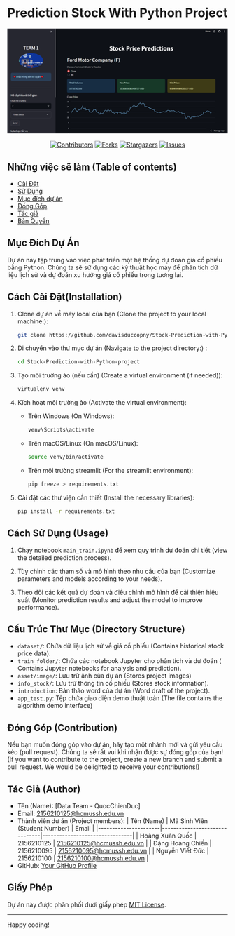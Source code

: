 # Prediction Stock With Python Project

![Project Image](./asset/image/homepage.png)
<div align="center">
    
[![Contributors][contributors-shield]][contributors-url]
[![Forks][forks-shield]][forks-url]
[![Stargazers][stars-shield]][stars-url]
[![Issues][issues-shield]][issues-url]

</div>

## Những việc sẽ làm (Table of contents)
- [Cài Đặt](#cách-cài-đặt)
- [Sử Dụng](#cách-sử-dụng)
- [Mục đích dự án](#mục-đích-dự-án)
- [Đóng Góp](#đóng-góp)
- [Tác giả](#đóng-góp)
- [Bản Quyền](#giấy-phép)

## Mục Đích Dự Án

Dự án này tập trung vào việc phát triển một hệ thống dự đoán giá cổ phiếu bằng Python. Chúng ta sẽ sử dụng các kỹ thuật học máy để phân tích dữ liệu lịch sử và dự đoán xu hướng giá cổ phiếu trong tương lai.

## Cách Cài Đặt(Installation)

1. Clone dự án về máy local của bạn (Clone the project to your local machine:):

    ```bash
    git clone https://github.com/davisduccopny/Stock-Prediction-with-Python-project.git
    ```

2. Di chuyển vào thư mục dự án (Navigate to the project directory:) :

    ```bash
    cd Stock-Prediction-with-Python-project
    ```

3. Tạo môi trường ảo (nếu cần) (Create a virtual environment (if needed)):

    ```bash
    virtualenv venv
    ```

4. Kích hoạt môi trường ảo (Activate the virtual environment):

    - Trên Windows (On Windows):

        ```bash
        venv\Scripts\activate
        ```

    - Trên macOS/Linux (On macOS/Linux):

        ```bash
        source venv/bin/activate
        ```
    - Trên môi trường streamlit (For the streamlit environment):
        ```bash
        pip freeze > requirements.txt
        ```
5. Cài đặt các thư viện cần thiết (Install the necessary libraries):

    ```bash
    pip install -r requirements.txt
    ```

## Cách Sử Dụng (Usage)

1. Chạy notebook `main_train.ipynb` để xem quy trình dự đoán chi tiết (view the detailed prediction process).

2. Tùy chỉnh các tham số và mô hình theo nhu cầu của bạn (Customize parameters and models according to your needs). 

3. Theo dõi các kết quả dự đoán và điều chỉnh mô hình để cải thiện hiệu suất (Monitor prediction results and adjust the model to improve performance).

## Cấu Trúc Thư Mục (Directory Structure)

- `dataset/`: Chứa dữ liệu lịch sử về giá cổ phiếu (Contains historical stock price data).
- `train_folder/`: Chứa các notebook Jupyter cho phân tích và dự đoán ( Contains Jupyter notebooks for analysis and prediction).
- `asset/image/`: Lưu trữ ảnh của dự án (Stores project images)
- `info_stock/`: Lưu trữ thông tin cổ phiếu (Stores stock information).
- `introduction`: Bản thảo word của dự án (Word draft of the project).
- `app_test.py`: Tệp chứa giao diện demo thuật toán (The file contains the algorithm demo interface)

## Đóng Góp (Contribution)

Nếu bạn muốn đóng góp vào dự án, hãy tạo một nhánh mới và gửi yêu cầu kéo (pull request). Chúng ta sẽ rất vui khi nhận được sự đóng góp của bạn!
(If you want to contribute to the project, create a new branch and submit a pull request. We would be delighted to receive your contributions!)

## Tác Giả (Author)

- Tên (Name): [Data Team - QuocChienDuc]
- Email: 2156210125@hcmussh.edu.vn
- Thành viên dự án (Project members):
    | Tên (Name)           | Mã Sinh Viên (Student Number) | Email                          |
    |----------------------|-------------------------------|--------------------------------|
    | Hoàng Xuân Quốc      | 2156210125                    | 2156210125@hcmussh.edu.vn      |
    | Đặng Hoàng Chiến     | 2156210095                    | 2156210095@hcmussh.edu.vn      |
    | Nguyễn Viết Đức      | 2156210100                    | 2156210100@hcmussh.edu.vn      |
- GitHub: [Your GitHub Profile](https://github.com/davisduccopny/)

## Giấy Phép

Dự án này được phân phối dưới giấy phép [MIT License](LICENSE).

---
Happy coding!

[contributors-shield]: https://img.shields.io/github/contributors/davisduccopny/Stock-Prediction-with-Python-project?style=for-the-badge&label=Contributors 
[contributors-url]:https://github.com/davisduccopny/Stock-Prediction-with-Python-project/graphs/contributors 
[forks-shield]:https://img.shields.io/github/forks/davisduccopny/Stock-Prediction-with-Python-project?label=Folks&style=for-the-badge
[forks-url]: https://github.com/davisduccopny/Stock-Prediction-with-Python-project/forks
[stars-shield]: https://img.shields.io/github/stars/davisduccopny/Stock-Prediction-with-Python-project?style=for-the-badge&label=Stars
[stars-url]: https://github.com/davisduccopny/Stock-Prediction-with-Python-project/stargazers
[issues-shield]: https://img.shields.io/github/issues/davisduccopny/Stock-Prediction-with-Python-project?style=for-the-badge&label=Issues
[issues-url]: https://github.com/davisduccopny/Stock-Prediction-with-Python-project/issues
